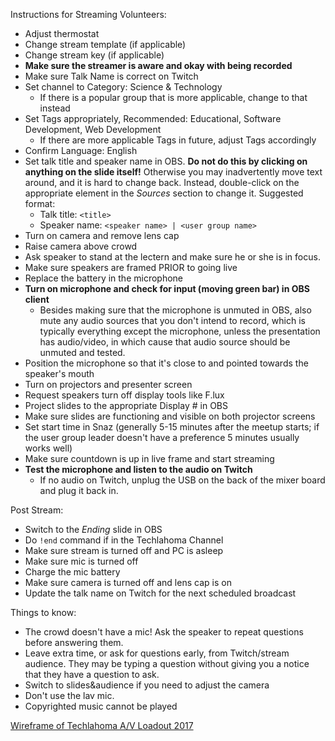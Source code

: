 Instructions for Streaming Volunteers:

* Adjust thermostat
* Change stream template (if applicable)
* Change stream key (if applicable)
* **Make sure the streamer is aware and okay with being recorded**
* Make sure Talk Name is correct on Twitch
* Set channel to Category: Science & Technology
    * If there is a popular group that is more applicable, change to that instead
* Set Tags appropriately, Recommended: Educational, Software Development, Web Development
    * If there are more applicable Tags in future, adjust Tags accordingly
* Confirm Language: English    
* Set talk title and speaker name in OBS. **Do not do this by clicking on
  anything on the slide itself!** Otherwise you may inadvertently move text
  around, and it is hard to change back. Instead, double-click on the
  appropriate element in the *Sources* section to change it. Suggested format:
    * Talk title: `<title>`
    * Speaker name: `<speaker name> | <user group name>`
* Turn on camera and remove lens cap
* Raise camera above crowd
* Ask speaker to stand at the lectern and make sure he or she is in focus.
* Make sure speakers are framed PRIOR to going live
* Replace the battery in the microphone
* **Turn on microphone and check for input (moving green bar) in OBS client**
    * Besides making sure that the microphone is unmuted in OBS, also mute any
      audio sources that you don't intend to record, which is typically
      everything except the microphone, unless the presentation has audio/video,
      in which cause that audio source should be unmuted and tested.
* Position the microphone so that it's close to and pointed towards the
  speaker's mouth
* Turn on projectors and presenter screen
* Request speakers turn off display tools like F.lux
* Project slides to the appropriate Display # in OBS
* Make sure slides are functioning and visible on both projector screens
* Set start time in Snaz (generally 5-15 minutes after the meetup starts; if the
  user group leader doesn't have a preference 5 minutes usually works well)
* Make sure countdown is up in live frame and start streaming
* **Test the microphone and listen to the audio on Twitch**
    * If no audio on Twitch, unplug the USB on the back of the mixer board and plug it back in.

Post Stream:
* Switch to the *Ending* slide in OBS
* Do `!end` command if in the Techlahoma Channel
* Make sure stream is turned off and PC is asleep
* Make sure mic is turned off
* Charge the mic battery
* Make sure camera is turned off and lens cap is on
* Update the talk name on Twitch for the next scheduled broadcast

Things to know:
* The crowd doesn't have a mic! Ask the speaker to repeat questions before answering them.
* Leave extra time, or ask for questions early, from Twitch/stream audience. They may be typing
  a question without giving you a notice that they have a question to ask.
* Switch to slides&audience if you need to adjust the camera
* Don't use the lav mic.
* Copyrighted music cannot be played

[Wireframe of Techlahoma A/V Loadout 2017](https://drive.google.com/open?id=0BwyTR7aWvDukcXhjSVM4eTBOdjQ)
